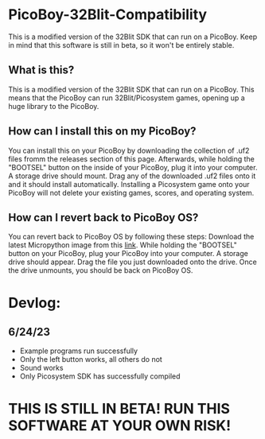 # PicoBoy-32Blit-Compatibility
This is a modified version of the 32Blit SDK that can run on a PicoBoy. Keep in mind that this software is still in beta, so it won't be entirely stable.

## What is this?
This is a modified version of the 32Blit SDK that can run on a PicoBoy. This means that the PicoBoy can run 32Blit/Picosystem games, opening up a huge library to the PicoBoy. 

## How can I install this on my PicoBoy?
You can install this on your PicoBoy by downloading the collection of .uf2 files fromm the releases section of this page. Afterwards, while holding the "BOOTSEL" button on the inside of your PicoBoy, plug it into your computer. A storage drive should mount. Drag any of the downloaded .uf2 files onto it and it should install automatically. Installing a Picosystem game onto your PicoBoy will not delete your existing games, scores, and operating system.

## How can I revert back to PicoBoy OS?
You can revert back to PicoBoy OS by following these steps: Download the latest Micropython image from this [link]([url](https://micropython.org/download/rp2-pico/)). While holding the "BOOTSEL" button on your PicoBoy, plug your PicoBoy into your computer. A storage drive should appear. Drag the file you just downloaded onto the drive. Once the drive unmounts, you should be back on PicoBoy OS.

# Devlog:
## 6/24/23
- Example programs run successfully
- Only the left button works, all others do not
- Sound works
- Only Picosystem SDK has successfully compiled

# THIS IS STILL IN BETA! RUN THIS SOFTWARE AT YOUR OWN RISK!
